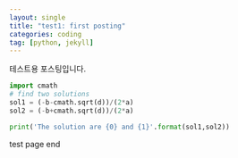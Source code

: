 ```yaml
---
layout: single
title: "test1: first posting"
categories: coding
tag: [python, jekyll]
---
```

테스트용 포스팅입니다. 

```python 
import cmath
# find two solutions
sol1 = (-b-cmath.sqrt(d))/(2*a)
sol2 = (-b+cmath.sqrt(d))/(2*a)

print('The solution are {0} and {1}'.format(sol1,sol2))
```
test page end
